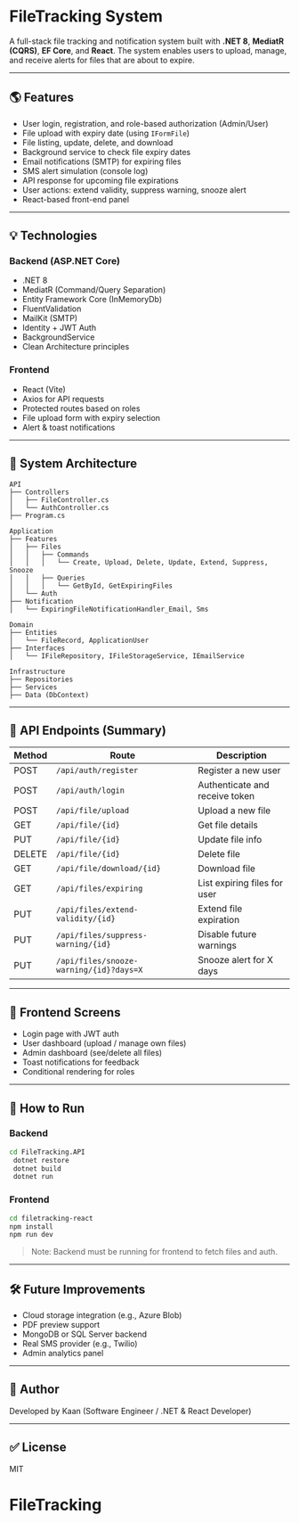 # FileTracking System

A full-stack file tracking and notification system built with **.NET 8**, **MediatR (CQRS)**, **EF Core**, and **React**. The system enables users to upload, manage, and receive alerts for files that are about to expire.

---

## 🌎 Features

* User login, registration, and role-based authorization (Admin/User)
* File upload with expiry date (using `IFormFile`)
* File listing, update, delete, and download
* Background service to check file expiry dates
* Email notifications (SMTP) for expiring files
* SMS alert simulation (console log)
* API response for upcoming file expirations
* User actions: extend validity, suppress warning, snooze alert
* React-based front-end panel

---

## 💡 Technologies

### Backend (ASP.NET Core)

* .NET 8
* MediatR (Command/Query Separation)
* Entity Framework Core (InMemoryDb)
* FluentValidation
* MailKit (SMTP)
* Identity + JWT Auth
* BackgroundService
* Clean Architecture principles

### Frontend

* React (Vite)
* Axios for API requests
* Protected routes based on roles
* File upload form with expiry selection
* Alert & toast notifications

---

## 🔧 System Architecture

```plaintext
API
├── Controllers
│   ├── FileController.cs
│   └── AuthController.cs
├── Program.cs

Application
├── Features
│   ├── Files
│   │   ├── Commands
│   │   │   └── Create, Upload, Delete, Update, Extend, Suppress, Snooze
│   │   ├── Queries
│   │   │   └── GetById, GetExpiringFiles
│   └── Auth
├── Notification
│   └── ExpiringFileNotificationHandler_Email, Sms

Domain
├── Entities
│   └── FileRecord, ApplicationUser
├── Interfaces
│   └── IFileRepository, IFileStorageService, IEmailService

Infrastructure
├── Repositories
├── Services
├── Data (DbContext)
```

---

## 🔄 API Endpoints (Summary)

| Method | Route                                   | Description                    |
| ------ | --------------------------------------- | ------------------------------ |
| POST   | `/api/auth/register`                    | Register a new user            |
| POST   | `/api/auth/login`                       | Authenticate and receive token |
| POST   | `/api/file/upload`                      | Upload a new file              |
| GET    | `/api/file/{id}`                        | Get file details               |
| PUT    | `/api/file/{id}`                        | Update file info               |
| DELETE | `/api/file/{id}`                        | Delete file                    |
| GET    | `/api/file/download/{id}`               | Download file                  |
| GET    | `/api/files/expiring`                   | List expiring files for user   |
| PUT    | `/api/files/extend-validity/{id}`       | Extend file expiration         |
| PUT    | `/api/files/suppress-warning/{id}`      | Disable future warnings        |
| PUT    | `/api/files/snooze-warning/{id}?days=X` | Snooze alert for X days        |

---

## 🎨 Frontend Screens

* Login page with JWT auth
* User dashboard (upload / manage own files)
* Admin dashboard (see/delete all files)
* Toast notifications for feedback
* Conditional rendering for roles

---

## 🌟 How to Run

### Backend

```bash
cd FileTracking.API
 dotnet restore
 dotnet build
 dotnet run
```

### Frontend

```bash
cd filetracking-react
npm install
npm run dev
```

> Note: Backend must be running for frontend to fetch files and auth.

---

## 🛠️ Future Improvements

* Cloud storage integration (e.g., Azure Blob)
* PDF preview support
* MongoDB or SQL Server backend
* Real SMS provider (e.g., Twilio)
* Admin analytics panel

---

## 🌟 Author

Developed by Kaan (Software Engineer / .NET & React Developer)

---

## ✅ License

MIT
# FileTracking
